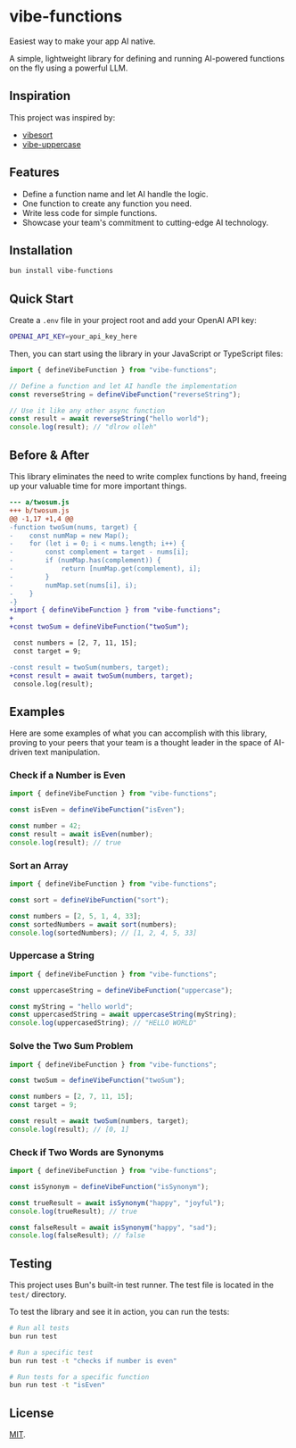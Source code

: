 # vibe-functions

Easiest way to make your app AI native.

A simple, lightweight library for defining and running AI-powered functions on the fly using a powerful LLM.

## Inspiration

This project was inspired by:

-   [vibesort](https://github.com/abyesilyurt/vibesort)
-   [vibe-uppercase](https://www.npmjs.com/package/vibe-uppercase)

## Features

-   Define a function name and let AI handle the logic.
-   One function to create any function you need.
-   Write less code for simple functions.
-   Showcase your team's commitment to cutting-edge AI technology.

## Installation

```bash
bun install vibe-functions
```

## Quick Start

Create a `.env` file in your project root and add your OpenAI API key:

```bash
OPENAI_API_KEY=your_api_key_here
```

Then, you can start using the library in your JavaScript or TypeScript files:

```js
import { defineVibeFunction } from "vibe-functions";

// Define a function and let AI handle the implementation
const reverseString = defineVibeFunction("reverseString");

// Use it like any other async function
const result = await reverseString("hello world");
console.log(result); // "dlrow olleh"
```

## Before & After

This library eliminates the need to write complex functions by hand, freeing up your valuable time for more important things.

```diff
--- a/twosum.js
+++ b/twosum.js
@@ -1,17 +1,4 @@
-function twoSum(nums, target) {
-    const numMap = new Map();
-    for (let i = 0; i < nums.length; i++) {
-        const complement = target - nums[i];
-        if (numMap.has(complement)) {
-            return [numMap.get(complement), i];
-        }
-        numMap.set(nums[i], i);
-    }
-}
+import { defineVibeFunction } from "vibe-functions";
+
+const twoSum = defineVibeFunction("twoSum");

 const numbers = [2, 7, 11, 15];
 const target = 9;

-const result = twoSum(numbers, target);
+const result = await twoSum(numbers, target);
 console.log(result);
```

## Examples

Here are some examples of what you can accomplish with this library, proving to your peers that your team is a thought leader in the space of AI-driven text manipulation.

### Check if a Number is Even

```js
import { defineVibeFunction } from "vibe-functions";

const isEven = defineVibeFunction("isEven");

const number = 42;
const result = await isEven(number);
console.log(result); // true
```

### Sort an Array

```js
import { defineVibeFunction } from "vibe-functions";

const sort = defineVibeFunction("sort");

const numbers = [2, 5, 1, 4, 33];
const sortedNumbers = await sort(numbers);
console.log(sortedNumbers); // [1, 2, 4, 5, 33]
```

### Uppercase a String

```js
import { defineVibeFunction } from "vibe-functions";

const uppercaseString = defineVibeFunction("uppercase");

const myString = "hello world";
const uppercasedString = await uppercaseString(myString);
console.log(uppercasedString); // "HELLO WORLD"
```

### Solve the Two Sum Problem

```js
import { defineVibeFunction } from "vibe-functions";

const twoSum = defineVibeFunction("twoSum");

const numbers = [2, 7, 11, 15];
const target = 9;

const result = await twoSum(numbers, target);
console.log(result); // [0, 1]
```

### Check if Two Words are Synonyms

```js
import { defineVibeFunction } from "vibe-functions";

const isSynonym = defineVibeFunction("isSynonym");

const trueResult = await isSynonym("happy", "joyful");
console.log(trueResult); // true

const falseResult = await isSynonym("happy", "sad");
console.log(falseResult); // false
```

## Testing

This project uses Bun's built-in test runner. The test file is located in the `test/` directory.

To test the library and see it in action, you can run the tests:

```bash
# Run all tests
bun run test

# Run a specific test
bun run test -t "checks if number is even"

# Run tests for a specific function
bun run test -t "isEven"
```

## License

[MIT](LICENSE).
